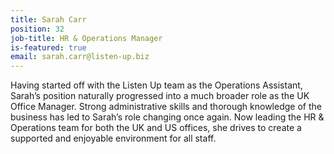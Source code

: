 ```yaml
---
title: Sarah Carr
position: 32
job-title: HR & Operations Manager
is-featured: true
email: sarah.carr@listen-up.biz
---
```


Having started off with the Listen Up team as the Operations Assistant, Sarah’s position naturally progressed into a much broader role as the UK Office Manager. Strong administrative skills and thorough knowledge of the business has led to Sarah’s role changing once again. Now leading the HR & Operations team for both the UK and US offices, she drives to create a supported and enjoyable environment for all staff.

